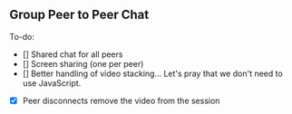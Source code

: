 ## Group Peer to Peer Chat

To-do:

- [] Shared chat for all peers
- [] Screen sharing (one per peer)
- [] Better handling of video stacking... Let's pray that we don't need to use JavaScript.
- [x] Peer disconnects remove the video from the session
